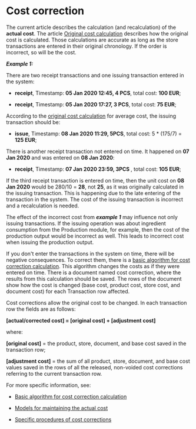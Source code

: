 # Cost correction

The current article describes the calculation (and recalculation) of the <b>actual cost</b>. The article [Original cost calculation](https://docs.erp.net/tech/modules/logistics/concepts/goods-cost/original-cost-calculation/index.html?q=Original%20Cost%20Calculation) describes how the </b>original cost</b> is calculated. Those calculations are accurate as long as the store transactions are entered in their original chronology. If the order is incorrect, so will be the cost.

<b><i>Example 1:</b></i>

There are two receipt transactions and one issuing transaction entered in the system:

- <b>receipt</b>, Timestamp: <b>05 Jan 2020 12:45, 4 PCS</b>, total cost: <b>100 EUR</b>;

- <b>receipt</b>, Timestamp: <b>05 Jan 2020 17:27, 3 PCS</b>, total cost: <b>75 EUR</b>;

According to the [original cost calculation](https://docs.erp.net/tech/modules/logistics/concepts/goods-cost/original-cost-calculation/index.html?q=Original%20Cost%20Calculation) for average cost, the issuing transaction should be:

- <b>issue</b>, Timestamp: <b>08 Jan 2020 11:29, 5PCS</b>, total cost: 5 * (175/7) = <b>125 EUR</b>;

There is another receipt transaction not entered on time. It happened on <b>07 Jan 2020</b>  and was entered on <b>08 Jan 2020</b>:

- <b>receipt</b>, Timestamp: <b>07 Jan 2020 23:59, 3PCS </b>, total cost: <b>105 EUR</b>;

If the third receipt transaction is entered on time, then the unit cost on <b>08 Jan 2020</b> would be 280/10 = <b>28</b>, not <b>25</b>, as it was originally calculated in the issuing transaction. This is happening due to the late entering of the transaction in the system. The cost of the issuing transaction is incorrect and a recalculation is needed.

The effect of the incorrect cost from <b><i>example 1</b></i> may influence not only issuing transactions. If the issuing operation was about ingredient consumption from the Production module, for example, then the cost of the production output would be incorrect as well. This leads to incorrect cost when issuing the production output.

If you don't enter the transactions in the system on time, there will be negative consequences. To correct them, there is a [basic algorithm for cost correction calculation](https://docs.erp.net/tech/modules/logistics/concepts/goods-cost/cost-correction/basic-algorithm-for-cost-correction-calculation.html?q=Basic%20algorithm%20for%20cost%20correction%20calculation). This algorithm changes the costs as if they were entered on time. There is a document named cost correction, where the results from this calculation should be saved. Тhe rows of the document show how the cost is changed (base cost, product cost, store cost, and document cost) for each Transaction row affected.

Cost corrections allow the original cost to be changed. In each transaction row the fields are as follows:

<b>[actual/corrected cost] = [original cost] + [adjustment cost]</b>

where:

<b>[original cost]</b> = the product, store, document, and base cost saved in the transaction row;

<b>[adjustment cost]</b> = the sum of all product, store, document, and base cost values saved in the rows of all the released, non-voided cost corrections referring to the current transaction row.

For more specific information, see:

- [Basic algorithm for cost correction calculation](https://docs.erp.net/tech/modules/logistics/concepts/goods-cost/cost-correction/basic-algorithm-for-cost-correction-calculation.html?q=Basic%20algorithm%20for%20cost%20correction%20calculation)

- [Models for maintaining the actual cost](https://docs.erp.net/tech/modules/logistics/concepts/goods-cost/cost-correction/models-for-maintaining-the-actual-cost.html?q=Models%20For%20Maintaining%20The%20Actual%20Cost)

- [Specific procedures of cost corrections](https://docs.erp.net/tech/modules/logistics/concepts/goods-cost/cost-correction/specific-procedures-of-cost-corrections.html?q=Specific%20Procedures%20of%20Cost%20Corrections)

